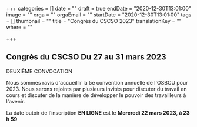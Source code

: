 +++
categories = []
date = ""
draft = true
endDate = "2020-12-30T13:01:00"
image = ""
orga = ""
orgaEmail = ""
startDate = "2020-12-30T13:01:00"
tags = []
thumbnail = ""
title = "Congrès du CSCSO 2023"
translationKey = ""
where = ""

+++
## **Congrès du CSCSO Du 27 au 31 mars 2023**

DEUXIÈME CONVOCATION

Nous sommes ravis d'accueillir la 5e convention annuelle de l'OSBCU pour 2023. Nous serons rejoints par plusieurs invités pour discuter du travail en cours et discuter de la manière de développer le pouvoir des travailleurs à l'avenir.

La date butoir de l’inscription **EN LIGNE** est le **Mercredi 22 mars 2023, à 23 h 59**